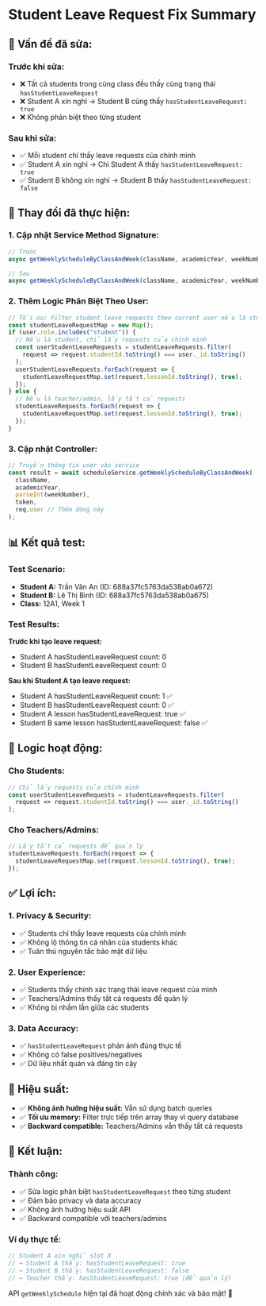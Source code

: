 # Student Leave Request Fix Summary

## 🎯 **Vấn đề đã sửa:**

### **Trước khi sửa:**
- ❌ Tất cả students trong cùng class đều thấy cùng trạng thái `hasStudentLeaveRequest`
- ❌ Student A xin nghỉ → Student B cũng thấy `hasStudentLeaveRequest: true`
- ❌ Không phân biệt theo từng student

### **Sau khi sửa:**
- ✅ Mỗi student chỉ thấy leave requests của chính mình
- ✅ Student A xin nghỉ → Chỉ Student A thấy `hasStudentLeaveRequest: true`
- ✅ Student B không xin nghỉ → Student B thấy `hasStudentLeaveRequest: false`

## 🔧 **Thay đổi đã thực hiện:**

### **1. Cập nhật Service Method Signature:**
```javascript
// Trước
async getWeeklyScheduleByClassAndWeek(className, academicYear, weekNumber, token)

// Sau  
async getWeeklyScheduleByClassAndWeek(className, academicYear, weekNumber, token, currentUser = null)
```

### **2. Thêm Logic Phân Biệt Theo User:**
```javascript
// Tối ưu: Filter student leave requests theo current user nếu là student
const studentLeaveRequestMap = new Map();
if (user.role.includes("student")) {
  // Nếu là student, chỉ lấy requests của chính mình
  const userStudentLeaveRequests = studentLeaveRequests.filter(
    request => request.studentId.toString() === user._id.toString()
  );
  userStudentLeaveRequests.forEach(request => {
    studentLeaveRequestMap.set(request.lessonId.toString(), true);
  });
} else {
  // Nếu là teacher/admin, lấy tất cả requests
  studentLeaveRequests.forEach(request => {
    studentLeaveRequestMap.set(request.lessonId.toString(), true);
  });
}
```

### **3. Cập nhật Controller:**
```javascript
// Truyền thông tin user vào service
const result = await scheduleService.getWeeklyScheduleByClassAndWeek(
  className,
  academicYear,
  parseInt(weekNumber),
  token,
  req.user // Thêm dòng này
);
```

## 📊 **Kết quả test:**

### **Test Scenario:**
- **Student A:** Trần Văn An (ID: 688a37fc5763da538ab0a672)
- **Student B:** Lê Thị Bình (ID: 688a37fc5763da538ab0a675)
- **Class:** 12A1, Week 1

### **Test Results:**

**Trước khi tạo leave request:**
- Student A hasStudentLeaveRequest count: 0
- Student B hasStudentLeaveRequest count: 0

**Sau khi Student A tạo leave request:**
- Student A hasStudentLeaveRequest count: 1 ✅
- Student B hasStudentLeaveRequest count: 0 ✅
- Student A lesson hasStudentLeaveRequest: true ✅
- Student B same lesson hasStudentLeaveRequest: false ✅

## 🎯 **Logic hoạt động:**

### **Cho Students:**
```javascript
// Chỉ lấy requests của chính mình
const userStudentLeaveRequests = studentLeaveRequests.filter(
  request => request.studentId.toString() === user._id.toString()
);
```

### **Cho Teachers/Admins:**
```javascript
// Lấy tất cả requests để quản lý
studentLeaveRequests.forEach(request => {
  studentLeaveRequestMap.set(request.lessonId.toString(), true);
});
```

## ✅ **Lợi ích:**

### **1. Privacy & Security:**
- ✅ Students chỉ thấy leave requests của chính mình
- ✅ Không lộ thông tin cá nhân của students khác
- ✅ Tuân thủ nguyên tắc bảo mật dữ liệu

### **2. User Experience:**
- ✅ Students thấy chính xác trạng thái leave request của mình
- ✅ Teachers/Admins thấy tất cả requests để quản lý
- ✅ Không bị nhầm lẫn giữa các students

### **3. Data Accuracy:**
- ✅ `hasStudentLeaveRequest` phản ánh đúng thực tế
- ✅ Không có false positives/negatives
- ✅ Dữ liệu nhất quán và đáng tin cậy

## 🚀 **Hiệu suất:**

- ✅ **Không ảnh hưởng hiệu suất:** Vẫn sử dụng batch queries
- ✅ **Tối ưu memory:** Filter trực tiếp trên array thay vì query database
- ✅ **Backward compatible:** Teachers/Admins vẫn thấy tất cả requests

## 🎯 **Kết luận:**

### **Thành công:**
- ✅ Sửa logic phân biệt `hasStudentLeaveRequest` theo từng student
- ✅ Đảm bảo privacy và data accuracy
- ✅ Không ảnh hưởng hiệu suất API
- ✅ Backward compatible với teachers/admins

### **Ví dụ thực tế:**
```javascript
// Student A xin nghỉ slot X
// → Student A thấy: hasStudentLeaveRequest: true
// → Student B thấy: hasStudentLeaveRequest: false
// → Teacher thấy: hasStudentLeaveRequest: true (để quản lý)
```

API `getWeeklySchedule` hiện tại đã hoạt động chính xác và bảo mật! 🎉 